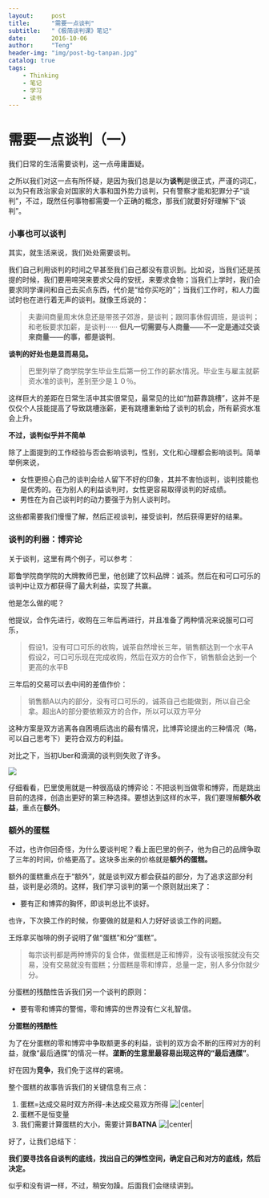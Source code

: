 ```yaml
---
layout:     post
title:      "需要一点谈判"
subtitle:   "《极简谈判课》笔记"
date:       2016-10-06
author:     "Teng"
header-img: "img/post-bg-tanpan.jpg"
catalog: true
tags:
    - Thinking
    - 笔记
    - 学习
    - 读书
---
```


# 需要一点谈判（一）

我们日常的生活需要谈判，这一点毋庸置疑。

之所以我们对这一点有所怀疑，是因为我们总是以为**谈判**是很正式，严谨的词汇，以为只有政治家会对国家的大事和国外势力谈判，只有警察才能和犯罪分子“谈判”，不过，既然任何事物都需要一个正确的概念，那我们就要好好理解下“谈判”。

### 小事也可以谈判

其实，就生活来说，我们处处需要谈判。

我们自己利用谈判的时间之早甚至我们自己都没有意识到。比如说，当我们还是孩提的时候，我们要用啼哭来要求父母的安抚，来要求食物；当我们上学时，我们会要求同学课间和自己去买点东西，代价是“给你买吃的”；当我们工作时，和人力面试时也在进行着无声的谈判。就像王烁说的：

> 夫妻间商量周末休息还是带孩子郊游，是谈判；跟同事休假调班，是谈判；和老板要求加薪，是谈判······
> **但凡一切需要与人商量——不一定是通过交谈来商量——的事，都是谈判**。

**谈判的好处也是显而易见。**

> 巴里列举了商学院学生毕业生后第一份工作的薪水情况。毕业生与雇主就薪资水准的谈判，差别至少是１０％。

这样巨大的差距在日常生活中其实很常见，最常见的比如“加薪靠跳槽”，这并不是仅仅个人技能提高了导致跳槽涨薪，更有跳槽重新给了谈判的机会，所有薪资水准会上升。

**不过，谈判似乎并不简单**

除了上面提到的工作经验与否会影响谈判，性别，文化和心理都会影响谈判。简单举例来说，

- 女性更担心自己的谈判会给人留下不好的印象，其并不害怕谈判，谈判技能也是优秀的。在为别人的利益谈判时，女性更容易取得谈判的好成绩。
- 男性在为自己谈判时的动力要强于为别人谈判时。

这些都需要我们慢慢了解，然后正视谈判，接受谈判，然后获得更好的结果。

### 谈判的利器：博弈论

关于谈判，这里有两个例子，可以参考：

耶鲁学院商学院的大牌教师巴里，他创建了饮料品牌：诚茶。然后在和可口可乐的谈判中让双方都获得了最大利益，实现了共赢。

他是怎么做的呢？

他提议，合作先进行，收购在三年后再进行，并且准备了两种情况来说服可口可乐，

> 假设1，没有可口可乐的收购，诚茶自然增长三年，销售额达到一个水平A
> 假设2，可口可乐现在完成收购，然后在双方的合作下，销售额会达到一个更高的水平B

三年后的交易可以去中间的差值作价：

> 销售额A以内的部分，没有可口可乐的，诚茶自己也能做到，所以自己全拿。超出A的部分要依赖双方的合作，所以可以双方平分

这种方案是双方逃离各自困境后选出的最有情况，比博弈论提出的三种情况（略，可以自己思考下）更符合双方的利益。

对比之下，当初Uber和滴滴的谈判则失败了许多。

![](http://7xtgob.com1.z0.glb.clouddn.com/16-10-6/57684845.jpg)

仔细看看，巴里使用就是一种很高级的博弈论：不把谈判当做零和博弈，而是跳出目前的选择，创造出更好的第三种选择。要想达到这样的水平，我们要理解**额外收益**，重点在**额外**。

### 额外的蛋糕

不过，也许你回奇怪，为什么要谈判呢？看上面巴里的例子，他为自己的品牌争取了三年的时间，价格更高了。这块多出来的价格就是**额外的蛋糕。**

额外的蛋糕重点在于“额外”，就是谈判双方都会获益的部分，为了追求这部分利益，谈判是必须的。这样，我们学习谈判的第一个原则就出来了：

- 要有正和博弈的胸怀，即谈判总比不谈好。

也许，下次换工作的时候，你要做的就是和人力好好谈谈工作的问题。

王烁拿买咖啡的例子说明了做“蛋糕”和分“蛋糕”。

>每宗谈判都是两种博弈的复合体，做蛋糕是正和博弈，没有谈哦按就没有交易，没有交易就没有蛋糕；分蛋糕是零和博弈，总量一定，别人多分你就少分。

分蛋糕的残酷性告诉我们另一个谈判的原则：

- 要有零和博弈的警惕，零和博弈的世界没有仁义礼智信。

**分蛋糕的残酷性**

为了在分蛋糕的零和博弈中争取额更多的利益，谈判的双方会不断的压榨对方的利益，就像“最后通牒”的情况一样。**垄断的生意里最容易出现这样的“最后通牒”**。

好在因为**竞争**，我们免于这样的窘境。

整个蛋糕的故事告诉我们的关键信息有三点：

1. 蛋糕=达成交易时双方所得-未达成交易双方所得
![|center|](http://7xtgob.com1.z0.glb.clouddn.com/16-10-6/84129060.jpg)
2. 蛋糕不是恒变量
3. 我们需要计算蛋糕的大小，需要计算**BATNA**
![|center|](http://7xtgob.com1.z0.glb.clouddn.com/16-10-6/66693573.jpg)


好了，让我们总结下：

**我们要寻找各自谈判的底线，找出自己的弹性空间，确定自己和对方的底线，然后决定。**

似乎和没有讲一样，不过，稍安勿躁。后面我们会继续讲到。








